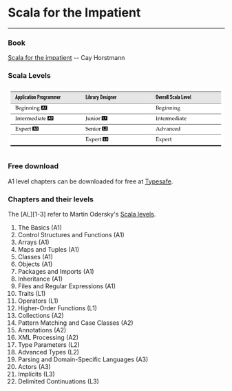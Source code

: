 # Scala for the Impatient
---

### Book
[Scala for the impatient](http://www.horstmann.com/scala/index.html) -- Cay Horstmann

### Scala Levels
![Scala Levels](Scala__Levels.png)

### Free download
A1 level chapters can be downloaded for free at [Typesafe](http://typesafe.com/resources/scala-for-the-impatient).

### Chapters and their levels
The [AL][1-3] refer to Martin Odersky's [Scala levels](http://www.scala-lang.org/node/8610).

1. The Basics (A1)
1. Control Structures and Functions (A1)
1. Arrays (A1)
1. Maps and Tuples (A1)
1. Classes (A1)
1. Objects (A1)
1. Packages and Imports (A1)
1. Inheritance (A1)
1. Files and Regular Expressions (A1)
1. Traits (L1)
1. Operators (L1)
1. Higher-Order Functions (L1)
1. Collections (A2)
1. Pattern Matching and Case Classes (A2)
1. Annotations (A2)
1. XML Processing (A2)
1. Type Parameters (L2)
1. Advanced Types  (L2)
1. Parsing and Domain-Specific Languages (A3)
1. Actors (A3)
1. Implicits (L3)
1. Delimited Continuations (L3)